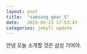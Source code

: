 ```yaml
---
layout: post
title:  "samsung gear_S"
date:   2015-05-23 17:53:43
categories: jekyll update
---
```

안녕
오늘 소개할 것은 삼성 기어야.

